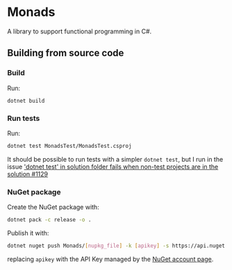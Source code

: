 Monads
======
A library to support functional programming in C#.


## Building from source code
### Build
Run:

```
dotnet build
```

### Run tests
Run:

```bash
dotnet test MonadsTest/MonadsTest.csproj
```

It should be possible to run tests with a simpler `dotnet test`, but I run in the issue ['dotnet test' in solution folder fails when non-test projects are in the solution #1129](http://wiki.c2.com/?PrimitiveObsession)

### NuGet package
Create the NuGet package with:

```bash
dotnet pack -c release -o .
```

Publish it with:

```bash
dotnet nuget push Monads/[nupkg_file] -k [apikey] -s https://api.nuget.org/v3/index.json
```

replacing `apikey` with the API Key managed by the [NuGet account page](https://www.nuget.org/account/apikeys).

